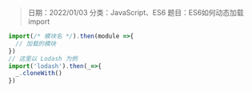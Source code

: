 > 日期：2022/01/03
分类：JavaScript、ES6
题目：ES6如何动态加载import

```js
import(/* 模块名 */).then(module =>{
  // 加载的模块
})
// 这里以 Lodash 为例
import('lodash').then(_=>{
  _.cloneWith()
})
```

